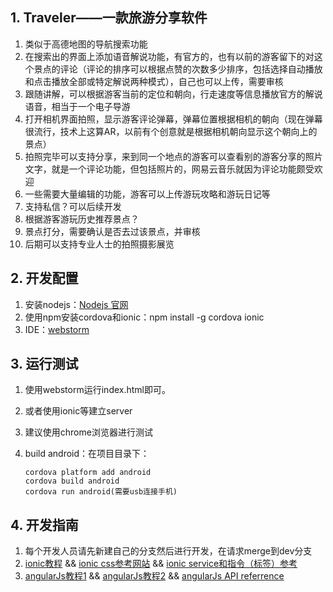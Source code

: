 ## 1. Traveler——一款旅游分享软件
1. 类似于高德地图的导航搜索功能
2. 在搜索出的界面上添加语音解说功能，有官方的，也有以前的游客留下的对这个景点的评论（评论的排序可以根据点赞的次数多少排序，包括选择自动播放和点击播放全部或特定解说两种模式），自己也可以上传，需要审核
3. 跟随讲解，可以根据游客当前的定位和朝向，行走速度等信息播放官方的解说语音，相当于一个电子导游
4. 打开相机界面拍照，显示游客评论弹幕，弹幕位置根据相机的朝向（现在弹幕很流行，技术上这算AR，以前有个创意就是根据相机朝向显示这个朝向上的景点）
5. 拍照完毕可以支持分享，来到同一个地点的游客可以查看别的游客分享的照片文字，就是一个评论功能，但包括照片的，网易云音乐就因为评论功能颇受欢迎
6. 一些需要大量编辑的功能，游客可以上传游玩攻略和游玩日记等
7. 支持私信？可以后续开发
8. 根据游客游玩历史推荐景点？
9. 景点打分，需要确认是否去过该景点，并审核
10. 后期可以支持专业人士的拍照摄影展览

## 2. 开发配置

1. 安装nodejs：[Nodejs 官网](https://nodejs.org/en/)
2. 使用npm安装cordova和ionic：npm install -g cordova ionic
3. IDE：[webstorm](http://www.jetbrains.com/webstorm/)

## 3. 运行测试

1. 使用webstorm运行index.html即可。

2. 或者使用ionic等建立server

3. 建议使用chrome浏览器进行测试

4. build android：在项目目录下：

   ```shell
   cordova platform add android
   cordova build android
   cordova run android(需要usb连接手机)
   ```

## 4. 开发指南
1. 每个开发人员请先新建自己的分支然后进行开发，在请求merge到dev分支
2. [ionic教程](http://www.runoob.com/ionic/ionic-tutorial.html) && [ionic css参考网站](http://ionicframework.com/docs/components/) && [ionic service和指令（标签）参考](http://ionicframework.com/docs/api/service/$ionicActionSheet/)
3. [angularJs教程1](http://www.runoob.com/angularjs/angularjs-tutorial.html) && [angularJs教程2](http://www.imooc.com/learn/156/) && [angularJs API referrence](http://docs.ngnice.com/api)


